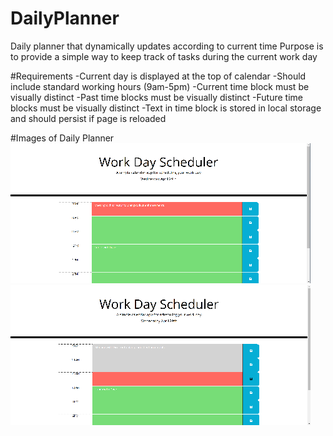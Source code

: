 # DailyPlanner
Daily planner that dynamically updates according to current time
Purpose is to provide a simple way to keep track of tasks during the current work day

#Requirements
 -Current day is displayed at the top of calendar
 -Should include standard working hours (9am-5pm)
 -Current time block must be visually distinct
 -Past time blocks must be visually distinct
 -Future time blocks must be visually distinct
 -Text in time block is stored in local storage and should persist if page is reloaded


#Images of Daily Planner
![](ImagesofPlanner/Planner1new.png)
![](ImagesofPlanner/Planner2new.png)
